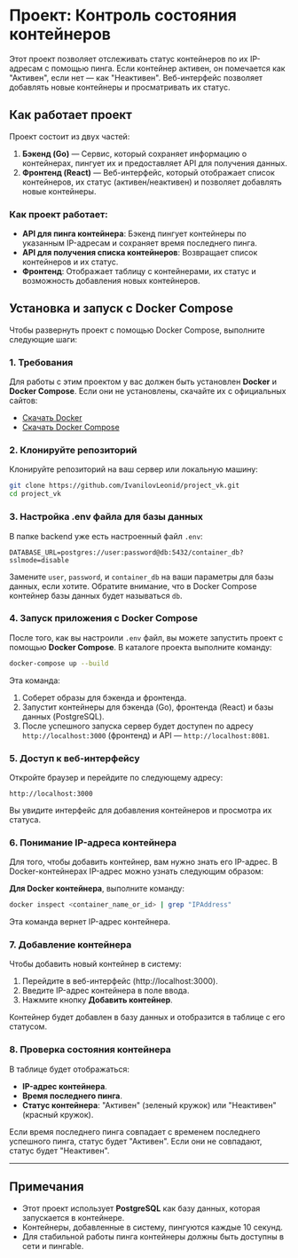 
# Проект: Контроль состояния контейнеров

Этот проект позволяет отслеживать статус контейнеров по их IP-адресам с помощью пинга. Если контейнер активен, он помечается как "Активен", если нет — как "Неактивен". Веб-интерфейс позволяет добавлять новые контейнеры и просматривать их статус.

## Как работает проект

Проект состоит из двух частей:
1. **Бэкенд (Go)** — Сервис, который сохраняет информацию о контейнерах, пингует их и предоставляет API для получения данных.
2. **Фронтенд (React)** — Веб-интерфейс, который отображает список контейнеров, их статус (активен/неактивен) и позволяет добавлять новые контейнеры.

### Как проект работает:
- **API для пинга контейнера**: Бэкенд пингует контейнеры по указанным IP-адресам и сохраняет время последнего пинга.
- **API для получения списка контейнеров**: Возвращает список контейнеров и их статус.
- **Фронтенд**: Отображает таблицу с контейнерами, их статус и возможность добавления новых контейнеров.

## Установка и запуск с Docker Compose

Чтобы развернуть проект с помощью Docker Compose, выполните следующие шаги:

### 1. Требования

Для работы с этим проектом у вас должен быть установлен **Docker** и **Docker Compose**. Если они не установлены, скачайте их с официальных сайтов:

- [Скачать Docker](https://www.docker.com/get-started)
- [Скачать Docker Compose](https://docs.docker.com/compose/install/)

### 2. Клонируйте репозиторий

Клонируйте репозиторий на ваш сервер или локальную машину:

```bash
git clone https://github.com/IvanilovLeonid/project_vk.git
cd project_vk
```

### 3. Настройка .env файла для базы данных

В папке backend уже есть настроенный файл `.env`:

```env
DATABASE_URL=postgres://user:password@db:5432/container_db?sslmode=disable
```

Замените `user`, `password`, и `container_db` на ваши параметры для базы данных, если хотите. Обратите внимание, что в Docker Compose контейнер базы данных будет называться `db`.

### 4. Запуск приложения с Docker Compose

После того, как вы настроили `.env` файл, вы можете запустить проект с помощью **Docker Compose**. В каталоге проекта выполните команду:

```bash
docker-compose up --build
```

Эта команда:
1. Соберет образы для бэкенда и фронтенда.
2. Запустит контейнеры для бэкенда (Go), фронтенда (React) и базы данных (PostgreSQL).
3. После успешного запуска сервер будет доступен по адресу `http://localhost:3000` (фронтенд) и API — `http://localhost:8081`.

### 5. Доступ к веб-интерфейсу

Откройте браузер и перейдите по следующему адресу:

```
http://localhost:3000
```

Вы увидите интерфейс для добавления контейнеров и просмотра их статуса.

### 6. Понимание IP-адреса контейнера

Для того, чтобы добавить контейнер, вам нужно знать его IP-адрес. В Docker-контейнерах IP-адрес можно узнать следующим образом:

**Для Docker контейнера**, выполните команду:

   ```bash
   docker inspect <container_name_or_id> | grep "IPAddress"
   ```

   Эта команда вернет IP-адрес контейнера.


### 7. Добавление контейнера

Чтобы добавить новый контейнер в систему:

1. Перейдите в веб-интерфейс (http://localhost:3000).
2. Введите IP-адрес контейнера в поле ввода.
3. Нажмите кнопку **Добавить контейнер**.

Контейнер будет добавлен в базу данных и отобразится в таблице с его статусом.

### 8. Проверка состояния контейнера

В таблице будет отображаться:

- **IP-адрес контейнера**.
- **Время последнего пинга**.
- **Статус контейнера**: "Активен" (зеленый кружок) или "Неактивен" (красный кружок).

Если время последнего пинга совпадает с временем последнего успешного пинга, статус будет "Активен". Если они не совпадают, статус будет "Неактивен".

---

## Примечания

- Этот проект использует **PostgreSQL** как базу данных, которая запускается в контейнере.
- Контейнеры, добавленные в систему, пингуются каждые 10 секунд.
- Для стабильной работы пинга контейнеры должны быть доступны в сети и пингable.
